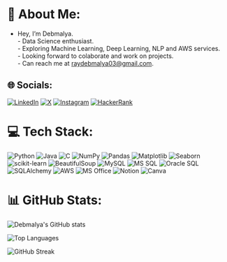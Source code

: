 # 💫 About Me:
-  Hey, I’m Debmalya.  <br>-  Data Science enthusiast.<br>-  Exploring Machine Learning, Deep Learning, NLP and AWS services.  <br>-  Looking forward to colaborate and work on projects.   <br>-  Can reach me at raydebmalya03@gmail.com.


## 🌐 Socials:
[![LinkedIn](https://img.shields.io/badge/LinkedIn-%230077B5.svg?logo=linkedin&logoColor=white)](https://linkedin.com/in/https://www.linkedin.com/in/siddharth-kumar-choudhary-645133249/) [![X](https://img.shields.io/badge/X-black.svg?logo=x&logoColor=white)](https://x.com/ray_debmalya) [![Instagram](https://img.shields.io/badge/Instagram-%23E4405F.svg?logo=instagram&logoColor=white)](https://www.instagram.com/debmalyaaaa/)
[![HackerRank](https://img.shields.io/badge/HackerRank-%2300EA64.svg?logo=hackerrank&logoColor=white)](https://www.hackerrank.com/profile/24_CSTA_2022)


# 💻 Tech Stack:
![Python](https://img.shields.io/badge/python-3670A0?style=for-the-badge&logo=python&logoColor=ffdd54) ![Java](https://img.shields.io/badge/Java-007396?style=for-the-badge&logo=java&logoColor=white) ![C](https://img.shields.io/badge/C-00599C?style=for-the-badge&logo=c&logoColor=white) ![NumPy](https://img.shields.io/badge/numpy-%23013243.svg?style=for-the-badge&logo=numpy&logoColor=white) ![Pandas](https://img.shields.io/badge/pandas-%23150458.svg?style=for-the-badge&logo=pandas&logoColor=white) ![Matplotlib](https://img.shields.io/badge/Matplotlib-%23ffffff.svg?style=for-the-badge&logo=Matplotlib&logoColor=black) ![Seaborn](https://img.shields.io/badge/Seaborn-4B77A9?style=for-the-badge&logo=seaborn&logoColor=white) ![scikit-learn](https://img.shields.io/badge/scikit--learn-%23F7931E.svg?style=for-the-badge&logo=scikit-learn&logoColor=white) ![BeautifulSoup](https://img.shields.io/badge/BeautifulSoup-4B8BBE?style=for-the-badge&logo=python&logoColor=white) ![MySQL](https://img.shields.io/badge/mysql-4479A1.svg?style=for-the-badge&logo=mysql&logoColor=white) ![MS SQL](https://img.shields.io/badge/MS%20SQL-CC2927?style=for-the-badge&logo=microsoftsqlserver&logoColor=white) ![Oracle SQL](https://img.shields.io/badge/Oracle%20SQL-F80000?style=for-the-badge&logo=oracle&logoColor=white) ![SQLAlchemy](https://img.shields.io/badge/SQLAlchemy-D71F00?style=for-the-badge&logo=python&logoColor=white) ![AWS](https://img.shields.io/badge/AWS-232F3E?style=for-the-badge&logo=amazonaws&logoColor=FF9900) ![MS Office](https://img.shields.io/badge/MS%20Office-D83B01?style=for-the-badge&logo=microsoftoffice&logoColor=white) ![Notion](https://img.shields.io/badge/Notion-000000?style=for-the-badge&logo=notion&logoColor=white)  ![Canva](https://img.shields.io/badge/Canva-%2300C4CC.svg?style=for-the-badge&logo=Canva&logoColor=white)  

# 📊 GitHub Stats:
![Debmalya's GitHub stats](https://github-readme-stats.vercel.app/api?username=rayooooooo&show_icons=true&theme=radical)

![Top Languages](https://github-readme-stats.vercel.app/api/top-langs/?username=rayooooooo&layout=compact&theme=radical)

![GitHub Streak](https://github-readme-streak-stats.herokuapp.com/?user=rayooooooo&theme=radical)


